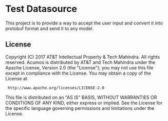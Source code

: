 # Test Datasource 
This project is to provide a way to accept the user input and convert it into protobuf format and send it to any model.


## License

Copyright (C) 2017 AT&T Intellectual Property & Tech Mahindra. All rights reserved.
Acumos is distributed by AT&T and Tech Mahindra under the Apache License, Version 2.0 (the "License");
you may not use this file except in compliance with the License. You may obtain a copy of the License at

     http://www.apache.org/licenses/LICENSE-2.0

This file is distributed on an "AS IS" BASIS, WITHOUT WARRANTIES OR CONDITIONS OF ANY KIND, either 
express or implied.  See the License for the specific language governing permissions and limitations 
under the License.